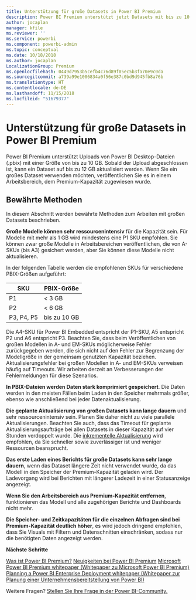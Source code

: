 ```yaml
---
title: Unterstützung für große Datasets in Power BI Premium
description: Power BI Premium unterstützt jetzt Datasets mit bis zu 10 GB.
author: jocaplan
manager: kfile
ms.reviewer: ''
ms.service: powerbi
ms.component: powerbi-admin
ms.topic: conceptual
ms.date: 10/18/2018
ms.author: jocaplan
LocalizationGroup: Premium
ms.openlocfilehash: 0449d7953b5cefb4c76d89f05ec5b3fa70e9c0da
ms.sourcegitcommit: a739a99e1006834a0f56e387c0bd9d945fb8a76b
ms.translationtype: HT
ms.contentlocale: de-DE
ms.lasthandoff: 11/15/2018
ms.locfileid: "51679377"
---
```

# <a name="power-bi-premium-support-for-large-datasets"></a>Unterstützung für große Datasets in Power BI Premium

Power BI Premium unterstützt Uploads von Power BI Desktop-Dateien (.pbix) mit einer Größe von bis zu 10 GB. Sobald der Upload abgeschlossen ist, kann ein Dataset auf bis zu 12 GB aktualisiert werden. Wenn Sie ein großes Dataset verwenden möchten, veröffentlichen Sie es in einem Arbeitsbereich, dem Premium-Kapazität zugewiesen wurde.
 
## <a name="best-practices"></a>Bewährte Methoden

In diesem Abschnitt werden bewährte Methoden zum Arbeiten mit großen Datasets beschrieben.

**Große Modelle können sehr ressourcenintensiv** für die Kapazität sein. Für Modelle mit mehr als 1 GB wird mindestens eine P1 SKU empfohlen. Sie können zwar große Modelle in Arbeitsbereichen veröffentlichen, die von A-SKUs (bis A3) gesichert werden, aber Sie können diese Modelle nicht aktualisieren.

In der folgenden Tabelle werden die empfohlenen SKUs für verschiedene PBIX-Größen aufgeführt:

   |SKU  |PBIX-Größe   |
   |---------|---------|
   |P1    | < 3 GB        |
   |P2    | < 6 GB        |
   |P3, P4, P5    | bis zu 10 GB   |

Die A4-SKU für Power BI Embedded entspricht der P1-SKU, A5 entspricht P2 und A6 entspricht P3. Beachten Sie, dass beim Veröffentlichen von großen Modellen in A- und EM-SKUs möglicherweise Fehler zurückgegeben werden, die sich nicht auf den Fehler zur Begrenzung der Modellgröße in der gemeinsam genutzten Kapazität beziehen. Aktualisierungsfehler bei großen Modellen in A- und EM-SKUs verweisen häufig auf Timeouts. Wir arbeiten derzeit an Verbesserungen der Fehlermeldungen für diese Szenarios.

**In PBIX-Dateien werden Daten stark komprimiert gespeichert**. Die Daten werden in den meisten Fällen beim Laden in den Speicher mehrmals größer, ebenso wie anschließend bei jeder Datenaktualisierung.

**Die geplante Aktualisierung von großen Datasets kann lange dauern** und sehr ressourcenintensiv sein. Planen Sie daher nicht zu viele parallele Aktualisierungen. Beachten Sie auch, dass das Timeout für geplante Aktualisierungsaufträge bei allen Datasets in dieser Kapazität auf vier Stunden verdoppelt wurde. Die [inkrementelle Aktualisierung](service-premium-incremental-refresh.md) wird empfohlen, da Sie schneller sowie zuverlässiger ist und weniger Ressourcen beansprucht.

**Das erste Laden eines Berichts für große Datasets kann sehr lange dauern**, wenn das Dataset längere Zeit nicht verwendet wurde, da das Modell in den Speicher der Premium-Kapazität geladen wird. Der Ladevorgang wird bei Berichten mit längerer Ladezeit in einer Statusanzeige angezeigt.

**Wenn Sie den Arbeitsbereich aus Premium-Kapazität entfernen**, funktionieren das Modell und alle zugehörigen Berichte und Dashboards nicht mehr.

**Die Speicher- und Zeitkapazitäten für die einzelnen Abfragen sind bei Premium-Kapazität deutlich höher**, es wird jedoch dringend empfohlen, dass Sie Visuals mit Filtern und Datenschnitten einschränken, sodass nur die benötigten Daten angezeigt werden.

**Nächste Schritte**

[Was ist Power BI Premium?](service-premium.md)
[Neuigkeiten bei Power BI Premium](service-premium-release-notes.md)
[Microsoft Power BI Premium whitepaper (Whitepaper zu Microsoft Power BI Premium)](https://aka.ms/pbipremiumwhitepaper)
[Planning a Power BI Enterprise Deployment whitepaper (Whitepaper zur Planung einer Unternehmensbereitstellung von Power BI)](https://aka.ms/pbienterprisedeploy)

Weitere Fragen? [Stellen Sie Ihre Frage in der Power BI-Community.](https://community.powerbi.com/)
